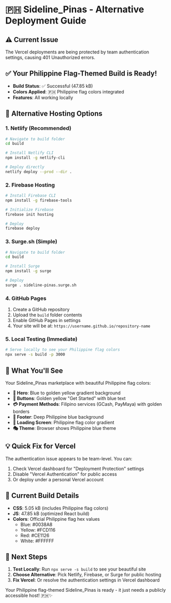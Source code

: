# 🇵🇭 Sideline_Pinas - Alternative Deployment Guide

## ⚠️ Current Issue
The Vercel deployments are being protected by team authentication settings, causing 401 Unauthorized errors.

## ✅ Your Philippine Flag-Themed Build is Ready!
- **Build Status**: ✅ Successful (47.85 kB)
- **Colors Applied**: 🇵🇭 Philippine flag colors integrated
- **Features**: All working locally

## 🚀 Alternative Hosting Options

### 1. **Netlify (Recommended)**
```bash
# Navigate to build folder
cd build

# Install Netlify CLI
npm install -g netlify-cli

# Deploy directly
netlify deploy --prod --dir .
```

### 2. **Firebase Hosting**
```bash
# Install Firebase CLI
npm install -g firebase-tools

# Initialize Firebase
firebase init hosting

# Deploy
firebase deploy
```

### 3. **Surge.sh (Simple)**
```bash
# Navigate to build folder
cd build

# Install Surge
npm install -g surge

# Deploy
surge . sideline-pinas.surge.sh
```

### 4. **GitHub Pages**
1. Create a GitHub repository
2. Upload the `build` folder contents
3. Enable GitHub Pages in settings
4. Your site will be at: `https://username.github.io/repository-name`

### 5. **Local Testing (Immediate)**
```bash
# Serve locally to see your Philippine flag colors
npx serve -s build -p 3000
```

## 🎨 What You'll See
Your Sideline_Pinas marketplace with beautiful Philippine flag colors:

- **🌅 Hero**: Blue to golden yellow gradient background
- **🔘 Buttons**: Golden yellow "Get Started" with blue text
- **💳 Payment Methods**: Filipino services (GCash, PayMaya) with golden borders
- **🦶 Footer**: Deep Philippine blue background
- **📱 Loading Screen**: Philippine flag color gradient
- **🎭 Theme**: Browser shows Philippine blue theme

## 💡 Quick Fix for Vercel
The authentication issue appears to be team-level. You can:
1. Check Vercel dashboard for "Deployment Protection" settings
2. Disable "Vercel Authentication" for public access
3. Or deploy under a personal Vercel account

## 🔧 Current Build Details
- **CSS**: 5.05 kB (includes Philippine flag colors)
- **JS**: 47.85 kB (optimized React build)
- **Colors**: Official Philippine flag hex values
  - Blue: #0038A8
  - Yellow: #FCD116  
  - Red: #CE1126
  - White: #FFFFFF

## 🎯 Next Steps
1. **Test Locally**: Run `npx serve -s build` to see your beautiful site
2. **Choose Alternative**: Pick Netlify, Firebase, or Surge for public hosting
3. **Fix Vercel**: Or resolve the authentication settings in Vercel dashboard

Your Philippine flag-themed Sideline_Pinas is ready - it just needs a publicly accessible host! 🇵🇭✨
